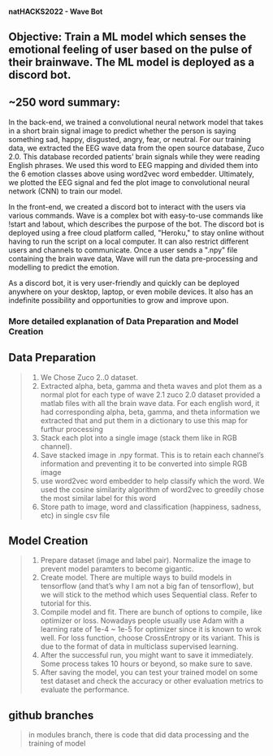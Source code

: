 #### natHACKS2022 - Wave Bot

## Objective: Train a ML model which senses the emotional feeling of user based on the pulse of their brainwave. The ML model is deployed as a discord bot.


## ~250 word summary:
In the back-end, we trained a convolutional neural network model that takes in a short brain signal image to predict whether the person is saying something sad, happy, disgusted, angry, fear, or neutral. For our training data, we extracted the EEG wave data from the open source database, Zuco 2.0. This database recorded  patients’ brain signals while they were reading English phrases. We used this word to EEG mapping and divided them into the 6 emotion classes above using word2vec word embedder. Ultimately, we plotted the EEG signal and fed the plot image to convolutional neural network (CNN) to train our model. 

In the front-end, we created a discord bot to interact with the users via various commands.
Wave is a complex bot with easy-to-use commands like !start and !about, which describes the purpose of the bot. The discord bot is deployed using a free cloud platform called, "Heroku," to stay online without having to run the script on a local computer. It can also restrict different users and channels to communicate.
Once a user sends a ".npy" file containing the brain wave data, Wave will run the data pre-processing and modelling to predict the emotion. 

As a discord bot, it is very user-friendly and quickly can be deployed anywhere on your desktop, laptop, or even mobile devices. 
It also has an indefinite possibility and opportunities to grow and improve upon.


### More detailed explanation of Data Preparation and Model Creation


## Data Preparation
> 1. We Chose Zuco 2..0 dataset.
> 2. Extracted alpha, beta, gamma and theta waves and plot them as a normal plot for each type of wave
> 2.1 zuco 2.0 dataset provided a matlab files with all the brain wave data. For each english word, it had corresponding alpha, beta, gamma, and theta information
 we extracted that and put them in a dictionary to use this map for furthur processing
> 3. Stack each plot into a single image (stack them like in RGB channel). 
> 4. Save stacked image in .npy format. This is to retain each channel’s information and preventing it to be converted into simple RGB image
> 5. use word2vec word embedder to help classify which the word. We used the cosine similarity algorithm of word2vec to greedily chose the most similar label for this word
> 6. Store path to image, word and classification (happiness, sadness, etc) in single csv file

## Model Creation
> 1. Prepare dataset (image and label pair). Normalize the image to prevent model paramters to become gigantic.
> 2. Create model. There are multiple ways to build models in tensorflow (and that’s why I am not a big fan of tensorflow), but we will stick to the method which uses Sequential class. Refer to tutorial for this.
> 3. Compile model and fit. There are bunch of options to compile, like optimizer or loss. Nowadays people usually use Adam with a learning rate of 1e-4 ~ 1e-5 for optimizer since it is known to wrok well. For loss function, choose CrossEntropy or its variant. This is due to the format of data in multiclass supervised learning. 
> 4. After the successful run, you might want to save it immediately. Some process takes 10 hours or beyond, so make sure to save. 
> 5. After saving the model, you can test your trained model on some test dataset and check the accuracy or other evaluation metrics to evaluate the performance.

## github branches
> in modules branch, there is code that did data processing and the training of model
